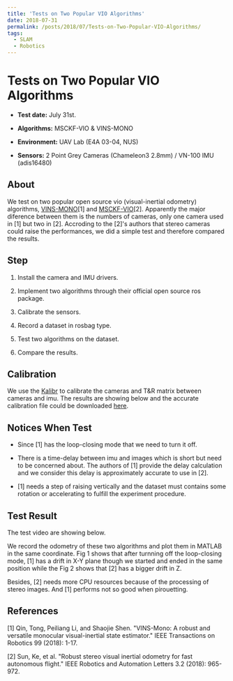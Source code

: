 ```yaml
---
title: 'Tests on Two Popular VIO Algorithms'
date: 2018-07-31
permalink: /posts/2018/07/Tests-on-Two-Popular-VIO-Algorithms/
tags:
  - SLAM
  - Robotics
---
```


# Tests on Two Popular VIO Algorithms #

- **Test date:** July 31st.

- **Algorithms:** MSCKF-VIO & VINS-MONO

- **Environment:** UAV Lab (E4A 03-04, NUS)

- **Sensors:** 2 Point Grey Cameras (Chameleon3 2.8mm) / VN-100 IMU (adis16480)


## About ##

We test on two popular open source vio (visual-inertial odometry) algorithms, [VINS-MONO](https://github.com/HKUST-Aerial-Robotics/VINS-Mono)\[1] and [MSCKF-VIO](https://github.com/KumarRobotics/msckf_vio)\[2]. Apparently the major diference between them is the numbers of cameras, only one camera used in \[1] but two in \[2]. Accroding to the \[2]'s authors that stereo cameras could raise the performances, we did a simple test and therefore compared the results.


## Step ##

1. Install the camera and IMU drivers.

2. Implement two algorithms through their official open source ros package.

3. Calibrate the sensors.

4. Record a dataset in rosbag type.

5. Test two algorithms on the dataset.

6. Compare the results.


## Calibration ##

We use the [Kalibr](https://github.com/ethz-asl/kalibr) to calibrate the cameras and T&R matrix between cameras and imu. The results are showing below and the accurate calibration file could be downloaded [here](https://paulwon.moe).

## Notices When Test ##

- Since \[1] has the loop-closing mode that we need to turn it off.

- There is a time-delay between imu and images which is short but need to be concerned about. The authors of \[1] provide the delay calculation and we consider this delay is approximately accurate to use in \[2].

- \[1] needs a step of raising vertically and the dataset must contains some rotation or accelerating to fulfill the experiment procedure.

## Test Result ##

The test video are showing below.

We record the odometry of these two algorithms and plot them in MATLAB in the same coordinate. Fig 1 shows that after turnning off the loop-closing mode, \[1] has a drift in X-Y plane though we started and ended in the same position while the Fig 2 shows that \[2] has a bigger drift in Z.

Besides, \[2] needs more CPU resources because of the processing of stereo images. And \[1] performs not so good when pirouetting.

## References ##


\[1] Qin, Tong, Peiliang Li, and Shaojie Shen. "VINS-Mono: A robust and versatile monocular visual-inertial state estimator." IEEE Transactions on Robotics 99 (2018): 1-17.

\[2] Sun, Ke, et al. "Robust stereo visual inertial odometry for fast autonomous flight." IEEE Robotics and Automation Letters 3.2 (2018): 965-972. 
